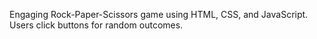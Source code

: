 Engaging Rock-Paper-Scissors game using HTML, CSS, and JavaScript. Users click buttons for random outcomes. 

